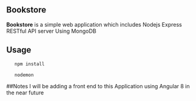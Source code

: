 ## Bookstore

**Bookstore** is a simple web application which includes Nodejs Express RESTful API server Using MongoDB

## Usage

```bash
   npm install

   nodemon
```

##Notes
I will be adding a front end to this Application using Angular 8 in the near future
